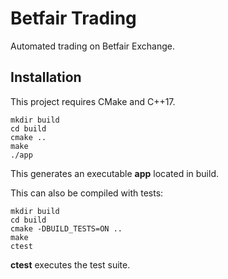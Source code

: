 # Betfair Trading

Automated trading on Betfair Exchange.

## Installation

This project requires CMake and C++17.

```
mkdir build
cd build
cmake ..
make
./app
```

This generates an executable **app** located in build.

This can also be compiled with tests:
```
mkdir build
cd build
cmake -DBUILD_TESTS=ON ..
make
ctest
```

**ctest** executes the test suite.